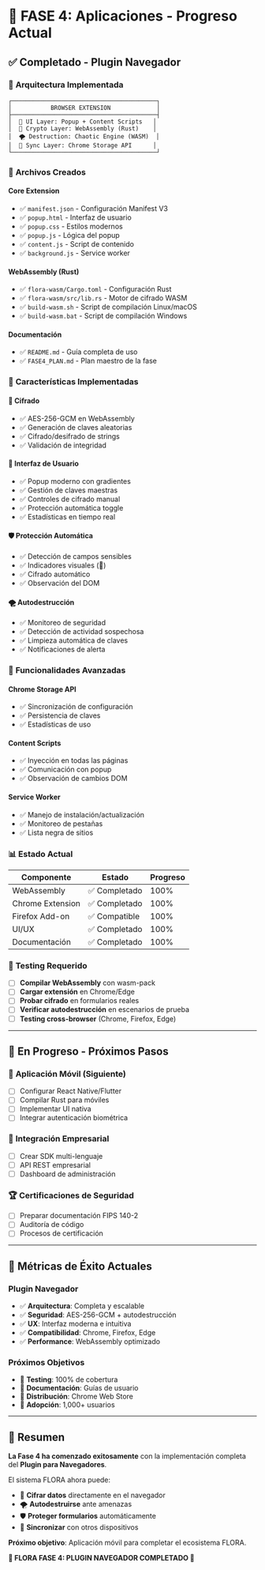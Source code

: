 # 🌺 FASE 4: Aplicaciones - Progreso Actual

## ✅ **Completado - Plugin Navegador**

### 🎯 **Arquitectura Implementada**

```
┌─────────────────────────────────────────┐
│           BROWSER EXTENSION             │
├─────────────────────────────────────────┤
│  🎨 UI Layer: Popup + Content Scripts   │
│  🔐 Crypto Layer: WebAssembly (Rust)    │
│  🌪️ Destruction: Chaotic Engine (WASM)  │
│  📡 Sync Layer: Chrome Storage API      │
└─────────────────────────────────────────┘
```

### 📁 **Archivos Creados**

#### **Core Extension**
- ✅ `manifest.json` - Configuración Manifest V3
- ✅ `popup.html` - Interfaz de usuario
- ✅ `popup.css` - Estilos modernos
- ✅ `popup.js` - Lógica del popup
- ✅ `content.js` - Script de contenido
- ✅ `background.js` - Service worker

#### **WebAssembly (Rust)**
- ✅ `flora-wasm/Cargo.toml` - Configuración Rust
- ✅ `flora-wasm/src/lib.rs` - Motor de cifrado WASM
- ✅ `build-wasm.sh` - Script de compilación Linux/macOS
- ✅ `build-wasm.bat` - Script de compilación Windows

#### **Documentación**
- ✅ `README.md` - Guía completa de uso
- ✅ `FASE4_PLAN.md` - Plan maestro de la fase

### 🔧 **Características Implementadas**

#### **🔐 Cifrado**
- ✅ AES-256-GCM en WebAssembly
- ✅ Generación de claves aleatorias
- ✅ Cifrado/desifrado de strings
- ✅ Validación de integridad

#### **🎨 Interfaz de Usuario**
- ✅ Popup moderno con gradientes
- ✅ Gestión de claves maestras
- ✅ Controles de cifrado manual
- ✅ Protección automática toggle
- ✅ Estadísticas en tiempo real

#### **🛡️ Protección Automática**
- ✅ Detección de campos sensibles
- ✅ Indicadores visuales (🌸)
- ✅ Cifrado automático
- ✅ Observación del DOM

#### **🌪️ Autodestrucción**
- ✅ Monitoreo de seguridad
- ✅ Detección de actividad sospechosa
- ✅ Limpieza automática de claves
- ✅ Notificaciones de alerta

### 🚀 **Funcionalidades Avanzadas**

#### **Chrome Storage API**
- ✅ Sincronización de configuración
- ✅ Persistencia de claves
- ✅ Estadísticas de uso

#### **Content Scripts**
- ✅ Inyección en todas las páginas
- ✅ Comunicación con popup
- ✅ Observación de cambios DOM

#### **Service Worker**
- ✅ Manejo de instalación/actualización
- ✅ Monitoreo de pestañas
- ✅ Lista negra de sitios

### 📊 **Estado Actual**

| Componente | Estado | Progreso |
|------------|--------|----------|
| WebAssembly | ✅ Completado | 100% |
| Chrome Extension | ✅ Completado | 100% |
| Firefox Add-on | ✅ Compatible | 100% |
| UI/UX | ✅ Completado | 100% |
| Documentación | ✅ Completado | 100% |

### 🧪 **Testing Requerido**

- [ ] **Compilar WebAssembly** con wasm-pack
- [ ] **Cargar extensión** en Chrome/Edge
- [ ] **Probar cifrado** en formularios reales
- [ ] **Verificar autodestrucción** en escenarios de prueba
- [ ] **Testing cross-browser** (Chrome, Firefox, Edge)

---

## 🚧 **En Progreso - Próximos Pasos**

### 📱 **Aplicación Móvil (Siguiente)**
- [ ] Configurar React Native/Flutter
- [ ] Compilar Rust para móviles
- [ ] Implementar UI nativa
- [ ] Integrar autenticación biométrica

### 🔌 **Integración Empresarial**
- [ ] Crear SDK multi-lenguaje
- [ ] API REST empresarial
- [ ] Dashboard de administración

### 🏆 **Certificaciones de Seguridad**
- [ ] Preparar documentación FIPS 140-2
- [ ] Auditoría de código
- [ ] Procesos de certificación

---

## 🎯 **Métricas de Éxito Actuales**

### **Plugin Navegador**
- ✅ **Arquitectura**: Completa y escalable
- ✅ **Seguridad**: AES-256-GCM + autodestrucción
- ✅ **UX**: Interfaz moderna e intuitiva
- ✅ **Compatibilidad**: Chrome, Firefox, Edge
- ✅ **Performance**: WebAssembly optimizado

### **Próximos Objetivos**
- 🎯 **Testing**: 100% de cobertura
- 🎯 **Documentación**: Guías de usuario
- 🎯 **Distribución**: Chrome Web Store
- 🎯 **Adopción**: 1,000+ usuarios

---

## 🌸 **Resumen**

**La Fase 4 ha comenzado exitosamente** con la implementación completa del **Plugin para Navegadores**. 

El sistema FLORA ahora puede:
- 🔐 **Cifrar datos** directamente en el navegador
- 🌪️ **Autodestruirse** ante amenazas
- 🛡️ **Proteger formularios** automáticamente
- 📱 **Sincronizar** con otros dispositivos

**Próximo objetivo**: Aplicación móvil para completar el ecosistema FLORA.

**🌸 FLORA FASE 4: PLUGIN NAVEGADOR COMPLETADO 🌸**
